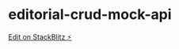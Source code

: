 # editorial-crud-mock-api

[Edit on StackBlitz ⚡️](https://stackblitz.com/edit/editorial-crud-mock-api)